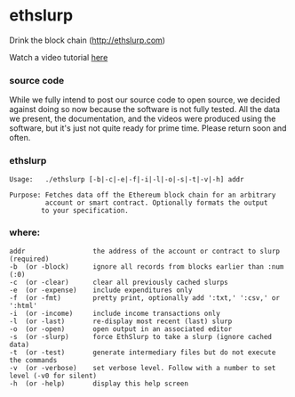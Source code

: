 # ethslurp
Drink the block chain (http://ethslurp.com)

Watch a video tutorial <a href="https://www.youtube.com/watch?v=ZZDV1yAgces">here</a>

### source code

While we fully intend to post our source code to open source, we decided against doing so now
because the software is not fully tested. All the data we present, the documentation, and
the videos were produced using the software, but it's just not quite ready for prime time.
Please return soon and often. 

### ethslurp

    Usage:   ./ethslurp [-b|-c|-e|-f|-i|-l|-o|-s|-t|-v|-h] addr

    Purpose: Fetches data off the Ethereum block chain for an arbitrary
             account or smart contract. Optionally formats the output
            to your specification.

### where:

  	addr                 the address of the account or contract to slurp (required)
  	-b  (or -block)      ignore all records from blocks earlier than :num (:0)
  	-c  (or -clear)      clear all previously cached slurps
  	-e  (or -expense)    include expenditures only
  	-f  (or -fmt)        pretty print, optionally add ':txt,' ':csv,' or ':html'
  	-i  (or -income)     include income transactions only
  	-l  (or -last)       re-display most recent (last) slurp
  	-o  (or -open)       open output in an associated editor
  	-s  (or -slurp)      force EthSlurp to take a slurp (ignore cached data)
  	-t  (or -test)       generate intermediary files but do not execute the commands
  	-v  (or -verbose)    set verbose level. Follow with a number to set level (-v0 for silent)
  	-h  (or -help)       display this help screen
